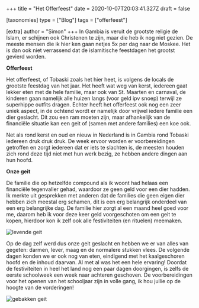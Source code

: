 +++
title = "Het Offerfeest"
date = 2020-10-07T20:03:41.327Z
draft = false

[taxonomies]
type = ["Blog"]
tags = ["offerfeest"]

[extra]
author = "Simon"
+++
In Gambia is veruit de grootste religie de Islam, er schijnen ook Christenen te zijn, maar die heb ik nog niet gezien. De meeste mensen die ik hier ken gaan netjes 5x per dag naar de Moskee. Het is dan ook niet verrassend dat de islamitische feestdagen het grootst gevierd worden.<!-- more -->

**Offerfeest**

Het offerfeest, of Tobaski zoals het hier heet, is volgens de locals de grootste feestdag van het jaar. Het heeft wat weg van kerst, iedereen gaat lekker eten met de hele familie, maar ook van St. Maarten en carnaval, de kinderen gaan namelijk alle huizen langs (voor geld ipv snoep) terwijl ze superhippe outfits dragen. Echter heeft het offerfeest ook nog een zeer uniek aspect, in de ochtend wordt er namelijk door vrijwel iedere familie een dier geslacht. Dit zou een ram moeten zijn, maar afhankelijk van de financiële situatie kan een geit of (samen met andere families) een koe ook.

Net als rond kerst en oud en nieuw in Nederland is in Gambia rond Tobaski iedereen druk druk druk. De week ervoor worden er voorbereidingen getroffen en zorgt iedereen dat er iets te slachten is, de meesten houden zich rond deze tijd niet met hun werk bezig, ze hebben andere dingen aan hun hoofd.

**Onze geit**

De familie die op hetzelfde compound als ik woont had helaas een financiële tegenvaller gehad, waardoor ze geen geld voor een dier hadden. Ik merkte uit gesprekken met anderen dat de families die geen eigen dier hebben zich meestal erg schamen, dit is een erg belangrijk onderdeel van een erg belangrijke dag. De familie hier zorgt al een maand heel goed voor me, daarom heb ik voor deze keer geld voorgeschoten om een geit te kopen, hierdoor kon ik zelf ook alle festiviteiten (en rituelen) meemaken.

![](https://res.cloudinary.com/bonfari/image/upload/c_fill,f_auto,q_auto,w_768/v1602101342/blog/blog4_1.jpg "levende geit")

Op de dag zelf werd dus onze geit geslacht en hebben we er van alles van gegeten: darmen, lever, maag en de normalere stukken vlees. De volgende dagen konden we er ook nog van eten, eindigend met het kaalgeschoren hoofd en de inhoud daarvan. Al met al was het een hele ervaring! Doordat de festiviteiten in heel het land nog een paar dagen doorgingen, is zelfs de eerste schoolweek een week naar achteren geschoven. De voorbereidingen voor het openen van het schooljaar zijn in volle gang, ik hou jullie op de hoogte van de vorderingen!

![](https://res.cloudinary.com/bonfari/image/upload/c_fill,f_auto,q_auto,w_768/v1602101342/blog/blog4_2.jpg "gebakken geit")